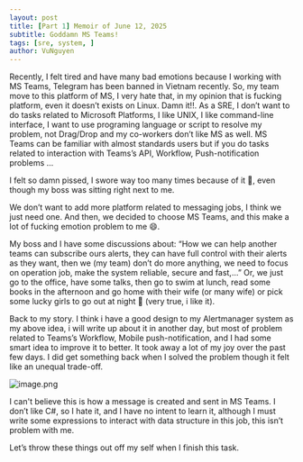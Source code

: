 ```yaml
---
layout: post
title: [Part 1] Memoir of June 12, 2025
subtitle: Goddamn MS Teams!  
tags: [sre, system, ]
author: VuNguyen
---
```


Recently, I felt tired and have many bad emotions because I working with MS Teams, Telegram has been banned in Vietnam recently. So, my team move to this platform of MS, I very hate that, in my opinion that is fucking platform, even it doesn’t exists on Linux. Damn it!!. As a SRE, I don’t want to do tasks related to Microsoft Platforms, I like UNIX, I like command-line interface, I want to use programing language or script to resolve my problem, not Drag/Drop and my co-workers don’t like MS as well. MS Teams can be familiar with almost standards users but if you do tasks related to interaction with Teams’s API, Workflow, Push-notification problems …

I felt so damn pissed, I swore way too many times because of it 🙂, even though my boss was sitting right next to me.

We don’t want to add more platform related to messaging jobs, I think we just need one. And then, we decided to choose MS Teams, and this make a lot of fucking emotion problem to me 😄.

My boss and I have some discussions about: “How we can help another teams can subscribe ours alerts, they can have full control with their alerts as they want, then we (my team) don’t do more anything, we need to focus on operation job, make the system reliable, secure and fast,…” Or, we just go to the office, have some talks, then go to swim at lunch, read some books in the afternoon and go home with their wife (or many wife) or pick some lucky girls to go out at night 🥰 (very true, i like it).

Back to my story. I think i have a good design to my Alertmanager system as my above idea, i will write up about it in another day, but most of problem related to Teams’s Workflow, Mobile push-notification, and I had some smart idea to improve it to better. It took away a lot of my joy over the past few days. I did get something back when I solved the problem though it felt like an unequal trade-off.

![image.png](attachment:0b184b9b-03de-42f2-8305-0aa37660df78:image.png)

I can't believe this is how a message is created and sent in MS Teams. I don’t like C#, so I hate it, and I have no intent to learn it, although I must write some expressions to interact with data structure in this job, this isn’t problem with me.

Let’s throw these things out off my self when I finish this task.
